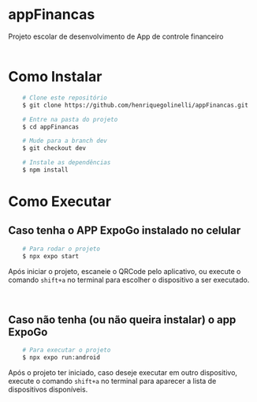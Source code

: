 # appFinancas
Projeto escolar de desenvolvimento de App de controle financeiro
</br></br>

# Como Instalar
```bash
    # Clone este repositório
    $ git clone https://github.com/henriquegolinelli/appFinancas.git

    # Entre na pasta do projeto
    $ cd appFinancas

    # Mude para a branch dev
    $ git checkout dev

    # Instale as dependências
    $ npm install
```
# Como Executar

## Caso tenha o APP ExpoGo instalado no celular
```bash 
    # Para rodar o projeto
    $ npx expo start
```

<p>Após iniciar o projeto, escaneie o QRCode pelo aplicativo, ou execute o comando <code>shift+a</code> no terminal para escolher o dispositivo a ser executado.</p>

</br>

## Caso não tenha (ou não queira instalar) o app ExpoGo 

```bash
    # Para executar o projeto
    $ npx expo run:android
```
<p>Após o projeto ter iniciado, caso deseje executar em outro dispositivo, execute o comando <code>shift+a</code> no terminal para aparecer a lista de dispositivos disponíveis.</p>